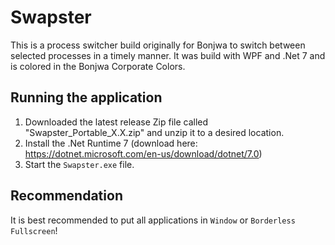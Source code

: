 # Swapster
This is a process switcher build originally for Bonjwa to switch between selected processes in a timely manner.
It was build with WPF and .Net 7 and is colored in the Bonjwa Corporate Colors.

## Running the application
1. Downloaded the latest release Zip file called "Swapster_Portable_X.X.zip" and unzip it to a desired location.
2. Install the .Net Runtime 7 (download here: https://dotnet.microsoft.com/en-us/download/dotnet/7.0)
3. Start the `Swapster.exe` file.

## Recommendation
It is best recommended to put all applications in `Window` or `Borderless Fullscreen`!
